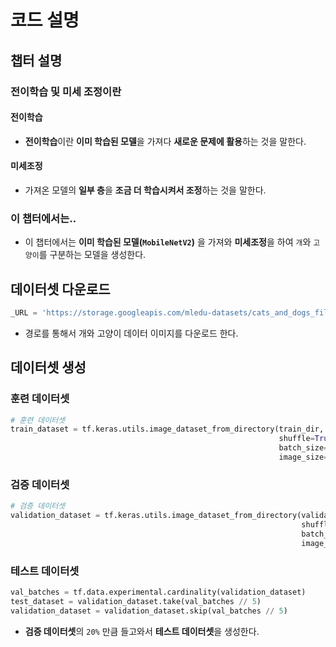 # 코드 설명

## 챕터 설명
### 전이학습 및 미세 조정이란
#### 전이학습
- **전이학습**이란 **이미 학습된 모델**을 가져다 **새로운 문제에 활용**하는 것을 말한다.

#### 미세조정
- 가져온 모델의 **일부 층**을 **조금 더 학습시켜서 조정**하는 것을 말한다.

### 이 챕터에서는..
- 이 챕터에서는 **이미 학습된 모델(``MobileNetV2``)** 을 가져와 **미세조정**을 하여 ``개``와 ``고양이``를 구분하는 모델을 생성한다.


## 데이터셋 다운로드
```python
_URL = 'https://storage.googleapis.com/mledu-datasets/cats_and_dogs_filtered.zip'
```
- 경로를 통해서 개와 고양이 데이터 이미지를 다운로드 한다.

## 데이터셋 생성
### 훈련 데이터셋
```python
# 훈련 데이터셋
train_dataset = tf.keras.utils.image_dataset_from_directory(train_dir,
                                                            shuffle=True,
                                                            batch_size=BATCH_SIZE,
                                                            image_size=IMG_SIZE)
```

### 검증 데이터셋
```python
# 검증 데이터셋
validation_dataset = tf.keras.utils.image_dataset_from_directory(validation_dir,
                                                                 shuffle=True,
                                                                 batch_size=BATCH_SIZE,
                                                                 image_size=IMG_SIZE)
```

### 테스트 데이터셋 
```python
val_batches = tf.data.experimental.cardinality(validation_dataset)
test_dataset = validation_dataset.take(val_batches // 5)
validation_dataset = validation_dataset.skip(val_batches // 5)
```
- **검증 데이터셋**의 ``20%`` 만큼 들고와서 **테스트 데이터셋**을 생성한다.





<!--
특징 추출 = {
    컨벌루션 베이스 모델을 동결하고 특징 추출기로 사용한다. 는 
    학습을 안 시키고 특징 추출기로만 사용한다는 뜻이다.
    
    이유 {
        이미 수천 수만장 학습이 끝난 모델이기 때문에 특징만 추출하면 되기 때문
    },

    incldue_top=False {
        모델을 다운할 때 분류층을 포함하지 않고 다운한다는 뜻
        분류층 = (Faltten, Dense)레이어 전부다 안 들고옴
    },

    base_model.trainable=False {
        들고온 모델을 학습에서 제외한다는 의미의 코드    
    }

    base_model(x, training=False) = 모델의 모드를 바꾼다
    True 는 훈련 모드
    False 는 추론 모드 이다

}
-->